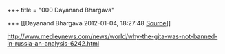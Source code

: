+++
title = "000 Dayanand Bhargava"

+++
[[Dayanand Bhargava	2012-01-04, 18:27:48 [Source](https://groups.google.com/g/bvparishat/c/2KXIQFC7iqU)]]



<http://www.medleynews.com/news/world/why-the-gita-was-not-banned-in-russia-an-analysis-6242.html>

